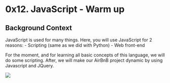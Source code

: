 # 0x12. JavaScript - Warm up

## Background Context

JavaScript is used for many things. Here, you will use JavaScript for 2 reasons:
	- Scripting (same as we did with Python)
	- Web front-end

For the moment, and for learning all basic concepts of this language, we will do some scripting. After, we will make our AirBnB project dynamic by using Javascript and JQuery.

![](https://s3.amazonaws.com/intranet-projects-files/holbertonschool-higher-level_programming+/303/Javascript-535.png.jpeg)

